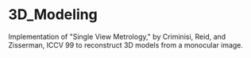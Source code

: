 # 3D_Modeling
Implementation of "Single View Metrology," by Criminisi, Reid, and Zisserman, ICCV 99 to reconstruct 3D models from a monocular image.
